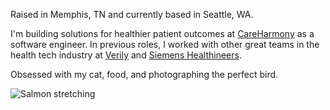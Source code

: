 Raised in Memphis, TN and currently based in Seattle, WA.

I'm building solutions for healthier patient outcomes at [CareHarmony](https://care-harmony.com) as a software
engineer. In previous roles, I worked with other great teams in the health tech industry at [Verily](https://verily.com)
and [Siemens Healthineers](https://www.siemens-healthineers.com/).

Obsessed with my cat, food, and photographing the perfect bird.

![Salmon stretching](/images/Salmon.jpg)
